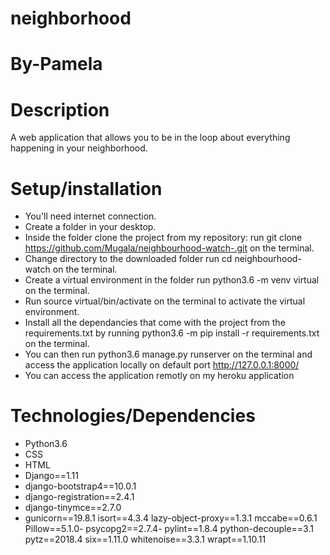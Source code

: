 # neighborhood
# By-Pamela
# Description
A web application that allows you to be in the loop about everything happening in your neighborhood.
# Setup/installation
* You'll need internet connection.
* Create a folder in your desktop.
* Inside the folder clone the project from my repository: run git clone https://github.com/Mugala/neighbourhood-watch-.git on the terminal.
* Change directory to the downloaded folder run cd neighbourhood-watch on the terminal.
* Create a virtual environment in the folder run python3.6 -m venv virtual on the terminal.
* Run source virtual/bin/activate on the terminal to activate the virtual environment.
* Install all the dependancies that come with the project from the requirements.txt by running python3.6 -m pip install -r requirements.txt on the terminal.
* You can then run python3.6 manage.py runserver on the terminal and access the application locally on default port http://127.0.0.1:8000/
* You can access the application remotly on my heroku application 
# Technologies/Dependencies 
* Python3.6
* CSS
* HTML
* Django==1.11
* django-bootstrap4==10.0.1
* django-registration==2.4.1
* django-tinymce==2.7.0
* gunicorn==19.8.1
isort==4.3.4
lazy-object-proxy==1.3.1
mccabe==0.6.1
Pillow==5.1.0- psycopg2==2.7.4- pylint==1.8.4
python-decouple==3.1
pytz==2018.4
six==1.11.0
whitenoise==3.3.1
wrapt==1.10.11
